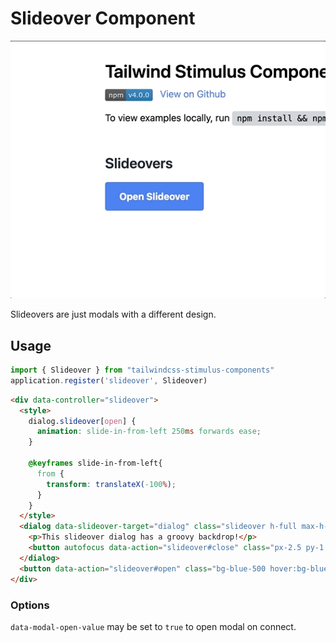 # Slideover Component

![slideover](slideover.gif)

Slideovers are just modals with a different design.

## Usage

```js
import { Slideover } from "tailwindcss-stimulus-components"
application.register('slideover', Slideover)
```

```html
<div data-controller="slideover">
  <style>
    dialog.slideover[open] {
      animation: slide-in-from-left 250ms forwards ease;
    }

    @keyframes slide-in-from-left{
      from {
        transform: translateX(-100%);
      }
    }
  </style>
  <dialog data-slideover-target="dialog" class="slideover h-full max-h-full m-0 w-96 p-8 backdrop:bg-black/80">
    <p>This slideover dialog has a groovy backdrop!</p>
    <button autofocus data-action="slideover#close" class="px-2.5 py-1 bg-blue-500 text-white text-sm rounded">Close</button>
  </dialog>
  <button data-action="slideover#open" class="bg-blue-500 hover:bg-blue-700 text-white text-sm font-bold py-1 px-2.5 rounded">Open slideover</button>
</div>
```

### Options

`data-modal-open-value` may be set to `true` to open modal on connect.

